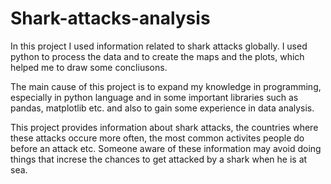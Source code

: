 # Shark-attacks-analysis

In this project I used information related to shark attacks globally.
I used python to process the data and to create the maps and the plots, which helped me to draw some concliusons.

The main cause of this project is to expand my knowledge in programming, especially in python language and in some important libraries such as pandas, matplotlib etc. 
and also to gain some experience in data analysis.

This project provides information about shark attacks, the countries where these attacks occure more often, the most common activites people do before an attack etc.
Someone aware of these information may avoid doing things that increse the chances to get attacked by a shark when he is at sea.
